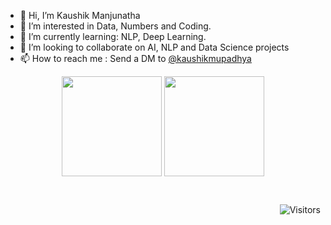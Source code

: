 - 👋 Hi, I’m Kaushik Manjunatha
- 👀 I’m interested in Data, Numbers and Coding.
- 🌱 I’m currently learning: NLP, Deep Learning.
- 💞️ I’m looking to collaborate on AI, NLP and Data Science projects
- 📫 How to reach me : Send a DM to [@kaushikmupadhya](https://www.linkedin.com/in/kaushikmupadhya)

<p align=center>
    <img height=160 align="center" src="https://github-readme-stats.vercel.app/api?username=kaushikmupadhya&show_icons=true&theme=gruvbox">
    <img height=160 align="center" src="https://github-readme-stats.vercel.app/api/top-langs/?username=kaushikmupadhya&layout=compact&theme=gruvbox">
</p>

<!-- ![Kaushik's GitHub stats](https://github-readme-stats.vercel.app/api?username=kaushikmupadhya&show_icons=true&theme=radical) [![Most Used Languages](https://github-readme-stats.vercel.app/api/top-langs/?username=kaushikmupadhya&layout=compact)](https://github.com/kaushikmupadhya/github-readme-stats) --->

<br><p align="right">![Visitors](https://komarev.com/ghpvc/?username=kaushikmupadhya&color=blue&label=visitors)<br>


<!---<br><p align="right">![](https://visitor-badge.laobi.icu/badge?page_id=kaushikmupadhya.kaushikmupadhya)<br>--->
<!---
kaushikmupadhya/kaushikmupadhya is a ✨ special ✨ repository because its `README.md` (this file) appears on your GitHub profile.
You can click the Preview link to take a look at your changes.
--->
